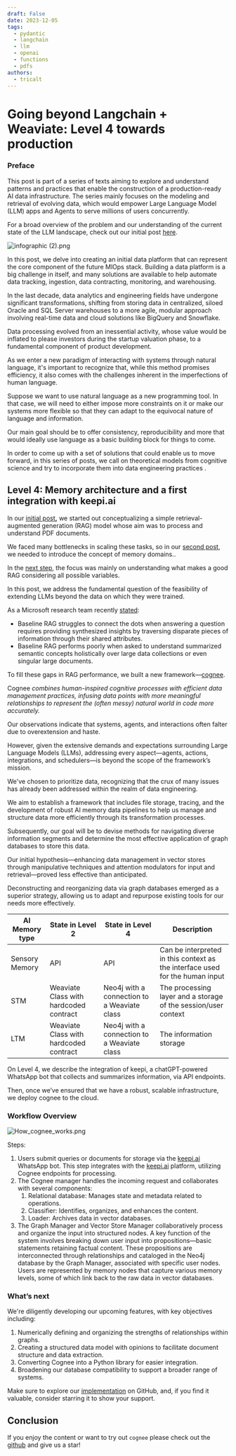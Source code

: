 ```yaml
---
draft: False
date: 2023-12-05
tags:
  - pydantic
  - langchain
  - llm
  - openai 
  - functions
  - pdfs
authors:
  - tricalt
---
```


# Going beyond Langchain + Weaviate: Level 4 towards production

### **Preface**

This post is part of a series of texts aiming to explore and understand patterns and practices that enable the construction of a production-ready AI data infrastructure. The series mainly focuses on the modeling and retrieval of evolving data, which would empower Large Language Model (LLM) apps and Agents to serve millions of users concurrently.

For a broad overview of the problem and our understanding of the current state of the LLM landscape, check out our initial post [here](https://www.prometh.ai/promethai-memory-blog-post-one).

![infographic (2).png](Topoteretes%20-%20General%20d6a605ab1d8243e489146b82eca935a1/PromethAI%20-%20long-term%20vision%20cf4f1d9b21d04239905d02322f0609c5/Berlin%20meetup%20-%20product%20demo%201283443e7b204c71a3ba8d291cf11f68/Blog%20post%20b6bd59a859fe4b4cb954760c94548ff2/Going%20beyond%20Langchain%20+%20Weaviate%20Level%202%20towards%20%2098ad7b915139478992c4c4386b5e5886/infographic_(2).png)

In this post, we delve into creating an initial data platform that can represent the core component of the future MlOps stack. Building a data platform is a big challenge in itself, and many solutions are available to help automate data tracking, ingestion, data contracting, monitoring, and warehousing.

In the last decade, data analytics and engineering fields have undergone significant transformations, shifting from storing data in centralized, siloed Oracle and SQL Server warehouses to a more agile, modular approach involving real-time data and cloud solutions like BigQuery and Snowflake.

Data processing evolved from an inessential activity, whose value would be inflated to please investors during the startup valuation phase, to a fundamental component of product development.

As we enter a new paradigm of interacting with systems through natural language, it's important to recognize that, while this method promises efficiency, it also comes with the challenges inherent in the imperfections of human language.

Suppose we want to use natural language as a new programming tool. In that case, we will need to either impose more constraints on it or make our systems more flexible so that they can adapt to the equivocal nature of language and information.

Our main goal should be to offer consistency, reproducibility and more that would ideally use language as a basic building block for things to come.

In order to come up with a set of solutions that could enable us to move forward, in this series of posts, we call on theoretical models from cognitive science and try to incorporate them into data engineering practices .

## **Level 4: Memory architecture and a first integration with keepi.ai**

In our [initial post](https://www.notion.so/Going-beyond-Langchain-Weaviate-and-towards-a-production-ready-modern-data-platform-7351d77a1eba40aab4394c24bef3a278?pvs=21)**,** we started out conceptualizing a simple retrieval-augmented generation (RAG) model whose aim was to process and understand PDF documents.

We faced many bottlenecks in scaling these tasks, so in our [second post](https://www.notion.so/Going-beyond-Langchain-Weaviate-Level-2-towards-Production-98ad7b915139478992c4c4386b5e5886?pvs=21), we needed to introduce the concept of memory domains..

In the [next step](https://www.notion.so/Going-beyond-Langchain-Weaviate-Level-3-towards-production-e62946c272bf412584b12fbbf92d35b0?pvs=21), the focus was mainly on understanding what makes a good RAG considering all possible variables.

In this post, we address the fundamental question of the feasibility of extending LLMs beyond the data on which they were trained.

As a Microsoft research team recently [stated](https://www.microsoft.com/en-us/research/blog/graphrag-unlocking-llm-discovery-on-narrative-private-data/):

- Baseline RAG struggles to connect the dots when answering a question requires providing synthesized insights by traversing disparate pieces of information through their shared attributes.
- Baseline RAG performs poorly when asked to understand summarized semantic concepts holistically over large data collections or even singular large documents.

To fill these gaps in RAG performance, we built a new framework—[cognee](https://www.notion.so/Change-button-Submit-appearance-when-clicked-on-www-prometh-ai-13e59427636940598a0fd3938a2d2253?pvs=21).

Cognee *combines human-inspired cognitive processes with efficient data management practices, infusing data points with more meaningful relationships to represent the (often messy) natural world in code more accurately.*

Our observations indicate that systems, agents, and interactions often falter due to overextension and haste.

However, given the extensive demands and expectations surrounding Large Language Models (LLMs), addressing every aspect—agents, actions, integrations, and schedulers—is beyond the scope of the framework’s mission.

We've chosen to prioritize data, recognizing that the crux of many issues has already been addressed within the realm of data engineering.

We aim to establish a framework that includes file storage, tracing, and the development of robust AI memory data pipelines to help us manage and structure data more efficiently through its transformation processes.

Subsequently, our goal will be to devise methods for navigating diverse information segments and determine the most effective application of graph databases to store this data.

Our initial hypothesis—enhancing data management in vector stores through manipulative techniques and attention modulators for input and retrieval—proved less effective than anticipated.

Deconstructing and reorganizing data via graph databases emerged as a superior strategy, allowing us to adapt and repurpose existing tools for our needs more effectively.

| AI Memory type  | State in Level 2 | State in Level 4 | Description |
| --- | --- | --- | --- |
| Sensory Memory | API | API | Can be interpreted in this context as the interface used for the human input  |
| STM | Weaviate Class with hardcoded contract | Neo4j  with a connection to a Weaviate class | The processing layer and a storage of the session/user context |
| LTM | Weaviate Class with hardcoded contract | Neo4j with a connection to a Weaviate class | The information storage |

On Level 4, we describe the integration of keepi, a chatGPT-powered WhatsApp bot that collects and summarizes information, via API endpoints.

Then, once we’ve ensured that we have a robust, scalable infrastructure, we deploy cognee to the cloud.

### **Workflow Overview**

![How_cognee_works.png](Going%20beyond%20Langchain%20+%20Weaviate%20Level%204%20towards%20%20fe90ff40e56e44c4a49f1492d360173c/How_cognee_works.png)

Steps:

1. Users submit queries or documents for storage via the [keepi.ai](http://keepi.ai/) WhatsApp bot. This step integrates with the [keepi.ai](http://keepi.ai/) platform, utilizing Cognee endpoints for processing.
2. The Cognee manager handles the incoming request and collaborates with several components:
    1. Relational database: Manages state and metadata related to operations.
    2. Classifier: Identifies, organizes, and enhances the content.
    3. Loader: Archives data in vector databases.
3. The Graph Manager and Vector Store Manager collaboratively process and organize the input into structured nodes. A key function of the system involves breaking down user input into propositions—basic statements retaining factual content. These propositions are interconnected through relationships and cataloged in the Neo4j database by the Graph Manager, associated with specific user nodes. Users are represented by memory nodes that capture various memory levels, some of which link back to the raw data in vector databases.

### **What’s next**

We're diligently developing our upcoming features, with key objectives including:

1. Numerically defining and organizing the strengths of relationships within graphs.
2. Creating a structured data model with opinions to facilitate document structure and data extraction.
3. Converting Cognee into a Python library for easier integration.
4. Broadening our database compatibility to support a broader range of systems.

Make sure to explore our [implementation](https://github.com/topoteretes/cognee) on GitHub, and, if you find it valuable, consider starring it to show your support.












## Conclusion


If you enjoy the content or want to try out `cognee` please check out the [github](https://github.com/topoteretes/cognee) and give us a star!
